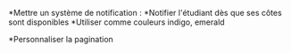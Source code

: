 *Mettre un système de notification :
    *Notifier l'étudiant dès que ses côtes sont disponibles
*Utiliser comme couleurs indigo, emerald

*Personnaliser la pagination